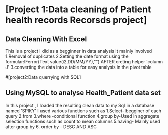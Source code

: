 # [Project 1:Data cleaning of Patient health records Recorsds project]
## Data Cleaning With Excel

This is a project i did as a begginner in data analysis
It mainly involved
1.Removal of duplicates
2.Setting the date format  using the formular:IFerror(Text value(i2,DD/MM/YY),"") AFTER creting helper 'column J'
3.converting the data into a table for easy analysis in the pivot  table


#[project2:Data querrying with SQL]
## Using MySQL to analyse Health_Patient data set

In this project , I loaded the resulting clean data to my Sql in a database named 'SPIKY'
I used various functions such as
1.Select- begginer of each query
2.from
3.where -conditional function 
4.group by-Used in aggregate selection  functions such as count to mean columns
5.having- Mainly used after group by
6. order by - DESC AND ASC 
